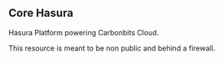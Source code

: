 Core Hasura
---
Hasura Platform powering Carbonbits Cloud.

This resource is meant to be non public and behind a firewall.